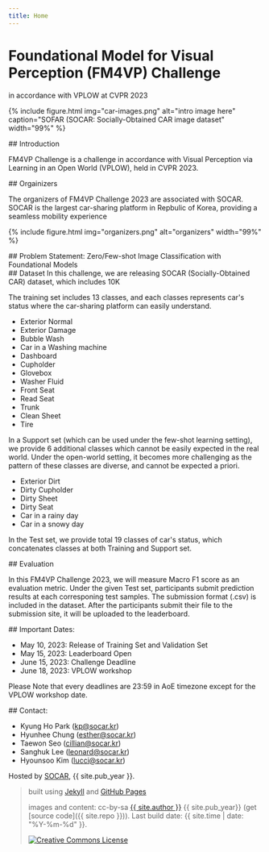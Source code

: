 ```yaml
---
title: Home
---
```


# Foundational Model for Visual Perception (FM4VP) Challenge

in accordance with VPLOW at CVPR 2023

{% include figure.html img="car-images.png" alt="intro image here" caption="SOFAR (SOCAR: Socially-Obtained CAR image dataset" width="99%" %}


<div class="toc" markdown="1">
## Introduction

FM4VP Challenge is a challenge in accordance with Visual Perception via Learning in an Open World (VPLOW), held in CVPR 2023.


</div>


<div class="toc" markdown="1">
## Orgainizers

The organizers of FM4VP Challenge 2023 are associated with SOCAR. SOCAR is the largest car-sharing platform in Repbulic of Korea, providing a seamless mobility experience 

</div>

{% include figure.html img="organizers.png" alt="organizers"  width="99%" %}

<div class="toc" markdown="1">
## Problem Statement: Zero/Few-shot Image Classification with Foundational Models



</div>


<div class="toc" markdown="1">
## Dataset
In this challenge, we are releasing SOCAR (Socially-Obtained CAR) dataset, which includes 10K 

The training set includes 13 classes, and each classes represents car's status where the car-sharing platform can easily understand.

* Exterior Normal
* Exterior Damage
* Bubble Wash
* Car in a Washing machine
* Dashboard
* Cupholder
* Glovebox
* Washer Fluid
* Front Seat
* Read Seat
* Trunk
* Clean Sheet
* Tire

In a Support set (which can be used under the few-shot learning setting), we provide 6 additional classes which cannot be easily expected in the real world. Under the open-world setting, it becomes more challenging as the pattern of these classes are diverse, and cannot be expected a priori.

* Exterior Dirt
* Dirty Cupholder
* Dirty Sheet
* Dirty Seat
* Car in a rainy day
* Car in a snowy day

In the Test set, we provide total 19 classes of car's status, which concatenates classes at both Training and Support set.

</div>

<div class="toc" markdown="1">
## Evaluation

In this FM4VP Challenge 2023, we will measure Macro F1 score as an evaluation metric. Under the given Test set, participants submit prediction results at each corresponing test samples. The submission format (.csv) is included in the dataset. After the participants submit their file to the submission site, it will be uploaded to the leaderboard.

</div>

<div class="toc" markdown="1">
## Important Dates:

* May 10, 2023: Release of Training Set and Validation Set
* May 15, 2023: Leaderboard Open
* June 15, 2023: Challenge Deadline
* June 18, 2023: VPLOW workshop

Please Note that every deadlines are 23:59 in AoE timezone except for the VPLOW workshop date.

</div>


<div class="toc" markdown="1">
## Contact:

* Kyung Ho Park (kp@socar.kr)
* Hyunhee Chung (esther@socar.kr)
* Taewon Seo (cillian@socar.kr)
* Sanghuk Lee (leonard@socar.kr)
* Hyounsoo Kim (lucci@socar.kr)

</div>


Hosted by [SOCAR](https://www.socar.kr/), {{ site.pub_year }}.
 
> built using [Jekyll](https://jekyllrb.com/) and [GitHub Pages](https://pages.github.com/)
>
> images and content: cc-by-sa <a href="https://github.com/{{ site.github_username }}">{{ site.author }}</a> {{ site.pub_year}} (get [source code]({{ site.repo }})).
> Last build date: {{ site.time | date: "%Y-%m-%d" }}.
>
> <a href="http://creativecommons.org/licenses/by-sa/4.0/" rel="license"><img style="border-width: 0;" src="https://i.creativecommons.org/l/by-sa/4.0/88x31.png" alt="Creative Commons License" /></a>
